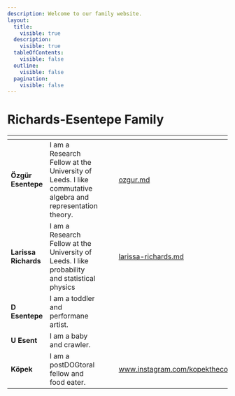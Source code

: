 ```yaml
---
description: Welcome to our family website.
layout:
  title:
    visible: true
  description:
    visible: true
  tableOfContents:
    visible: false
  outline:
    visible: false
  pagination:
    visible: false
---
```


# Richards-Esentepe Family

<table data-view="cards"><thead><tr><th></th><th></th><th data-type="files"></th><th data-hidden data-card-cover data-type="files"></th><th data-hidden data-card-target data-type="content-ref"></th></tr></thead><tbody><tr><td><strong>Özgür Esentepe</strong></td><td>I am a Research Fellow at the University of Leeds. I like commutative algebra and representation theory.</td><td></td><td></td><td><a href="richards-esentepe-family/oezguer-esentepe.md">ozgur.md</a></td></tr><tr><td><strong>Larissa Richards</strong></td><td>I am a Research Fellow at the University of Leeds. I like probability and statistical physics</td><td></td><td></td><td><a href="richards-esentepe-family/larissa-richards.md">larissa-richards.md</a></td></tr><tr><td><strong>D Esentepe</strong></td><td>I am a toddler and performane artist.</td><td></td><td></td><td></td></tr><tr><td><strong>U Esent</strong></td><td>I am a baby and crawler.</td><td></td><td></td><td></td></tr><tr><td><strong>Köpek</strong></td><td>I am a postDOGtoral fellow and food eater.</td><td></td><td></td><td><a href="https://www.instagram.com/kopekthecorgi">www.instagram.com/kopekthecorgi</a></td></tr></tbody></table>
